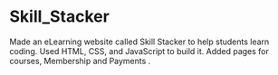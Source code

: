 # Skill_Stacker
 Made an eLearning website called Skill Stacker to help students learn coding. Used HTML, CSS, and JavaScript to build it. Added pages for courses, Membership and Payments .
